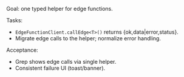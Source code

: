Goal: one typed helper for edge functions.

Tasks:
- `EdgeFunctionClient.callEdge<T>()` returns {ok,data|error,status}.
- Migrate edge calls to the helper; normalize error handling.

Acceptance:
- Grep shows edge calls via single helper.
- Consistent failure UI (toast/banner).
